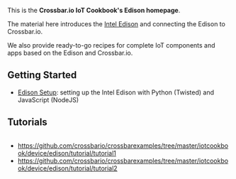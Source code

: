 <div class="topimage_container">
    <img id="cookbook_home_topimage" src="../../static/img/iotcookbook/edison/edison.jpg" alt="" class="header_img" />
</div>

This is the **Crossbar.io IoT Cookbook's Edison homepage**.

The material here introduces the [Intel Edison](https://www-ssl.intel.com/content/www/us/en/do-it-yourself/edison.html) and connecting the Edison to Crossbar.io.

We also provide ready-to-go recipes for complete IoT components and apps based on the Edison and Crossbar.io.

## Getting Started

* [Edison Setup](Intel-Edison-Setup): setting up the Intel Edison with Python (Twisted) and JavaScript (NodeJS)

## Tutorials

<img src="../../static/img/iotcookbook/edison/edison_with_tinkerkit.jpg" alt="">

* https://github.com/crossbario/crossbarexamples/tree/master/iotcookbook/device/edison/tutorial/tutorial1
* https://github.com/crossbario/crossbarexamples/tree/master/iotcookbook/device/edison/tutorial/tutorial2

